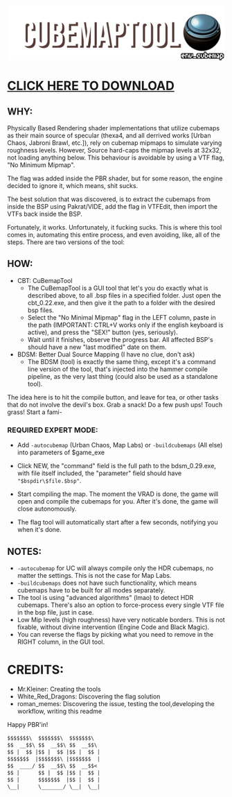 ![img](cubemap_tool.png)

# [CLICK HERE TO DOWNLOAD](https://github.com/MrKleiner/cbtool/releases/latest)

## WHY:

Physically Based Rendering shader implementations that utilize cubemaps as their main source of specular
(thexa4, and all derrived works [Urban Chaos, Jabroni Brawl, etc.]), rely on cubemap mipmaps to simulate varying roughness levels.
However, Source hard-caps the mipmap levels at 32x32, not loading anything below.
This behaviour is avoidable by using a VTF flag, "No Minimum Mipmap".

The flag was added inside the PBR shader, but for some reason, the engine decided to ignore it, which means, shit sucks.

The best solution that was discovered, is to extract the cubemaps from inside the BSP using Pakrat/VIDE,
add the flag in VTFEdit, then import the VTFs back inside the BSP.

Fortunately, it works. Unfortunately, it fucking sucks.
This is where this tool comes in, automating this entire process, and even avoiding, like, all of the steps.
There are two versions of the tool:


## HOW:

* CBT: CuBemapTool
  * The CuBemapTool is a GUI tool that let's you do exactly what is described above, to all .bsp files in a specified folder.
Just open the cbt_0.22.exe, and then give it the path to a folder with the desired bsp files.
  * Select the "No Minimal Mipmap" flag in the LEFT column, paste in the path 
(IMPORTANT: CTRL+V works only if the english keyboard is active),
and press the "SEX!" button (yes, seriously).
  * Wait until it finishes, observe the progress bar.
All affected BSP's should have a new "last modified" date on them.
* BDSM: Better Dual Source Mapping (I have no clue, don't ask)
  * The BDSM (tool) is exactly the same thing, except it's a command line version of the tool, 
that's injected into the hammer compile pipeline, as the very last thing (could also be used as a standalone tool).

The idea here is to hit the compile button, and leave for tea, or other tasks that do not involve the devil's box.
Grab a snack! Do a few push ups! Touch grass! Start a fami-

### REQUIRED EXPERT MODE:
* Add `-autocubemap` (Urban Chaos, Map Labs) or `-buildcubemaps` (All else) into parameters of $game_exe

* Click NEW, the "command" field is the full path to the bdsm_0.29.exe, with file itself included, 
the "parameter" field should have `"$bspdir\$file.$bsp"`.

* Start compiling the map. The moment the VRAD is done, the game will open and compile the cubemaps for you. 
After it's done, the game will close autonomously.

* The flag tool will automatically start after a few seconds, notifying you when it's done.




## NOTES:

* `-autocubemap` for UC will always compile only the HDR cubemaps, no matter the settings. This is not the case for Map Labs.
* `-buildcubemaps` does not have such functionality, which means cubemaps have to be built for all modes separately.
* The tool is using "advanced algorithms" (lmao) to detect HDR cubemaps. There's also an option to force-process every single VTF file in the bsp file, just in case.
* Low Mip levels (high roughness) have very noticable borders. This is not fixable, without divine intervention (Engine Code and Black Magic).
* You can reverse the flags by picking what you need to remove in the RIGHT column, in the GUI tool.




# CREDITS:


* Mr.Kleiner:         Creating the tools
* White_Red_Dragons:  Discovering the flag solution
* roman_memes:        Discovering the issue, testing the tool,developing the workflow, writing this readme







Happy PBR'in!

```
$$$$$$$\  $$$$$$$\  $$$$$$$\  
$$  __$$\ $$  __$$\ $$  __$$\ 
$$ |  $$ |$$ |  $$ |$$ |  $$ |
$$$$$$$  |$$$$$$$\ |$$$$$$$  |
$$  ____/ $$  __$$\ $$  __$$< 
$$ |      $$ |  $$ |$$ |  $$ |
$$ |      $$$$$$$  |$$ |  $$ |
\__|      \_______/ \__|  \__|
```
